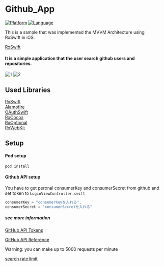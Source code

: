 Github_App
========================

[![Platform](http://img.shields.io/badge/platform-ios-blue.svg?style=flat
)](https://developer.apple.com/iphone/index.action)
[![Language](http://img.shields.io/badge/language-swift-brightgreen.svg?style=flat
)](https://developer.apple.com/swift)


This is a sample that was implemented the MVVM Architecture using RxSwift in iOS.


[RxSwift](https://github.com/ReactiveX/RxSwift)


#### It is a simple application that the user search  github users and repositories.
![1](https://user-images.githubusercontent.com/41050625/72330551-0ca3b280-36fa-11ea-8e38-8ba27914897e.gif)
![2](https://user-images.githubusercontent.com/41050625/72330552-0d3c4900-36fa-11ea-9c88-aa644e69613f.gif)


## Used Libraries
[RxSwift](https://github.com/ReactiveX/RxSwift)  
[Alamofire](https://github.com/Alamofire/Alamofire)  
[OAuthSwift](https://github.com/OAuthSwift/OAuthSwift)  
[RxCocoa](https://github.com/ReactiveX/RxSwift/tree/master/RxCocoa)  
[RxOptional](https://github.com/RxSwiftCommunity/RxOptional)  
[RxWebKit](https://github.com/RxSwiftCommunity/RxWebKit)  


## Setup
#### Pod setup
```
pod install
```

#### Github API setup

You have to get peronal consumerKey and consumerSecret from github and set token to `LoginViewController.swift`

```LoginViewController.swift
consumerKey = "consumerKeyを入れる", 
consumerSecret = "consumerSecretを入れる"
```

##### see more information

[GitHub API Tokens](https://github.com/blog/1509-personal-api-tokens)

[GitHub API Reference](https://developer.github.com/v3/)


Warning: you can make up to 5000 requests per minute

[search rate limit](https://developer.github.com/v3/search/#rate-limit)

